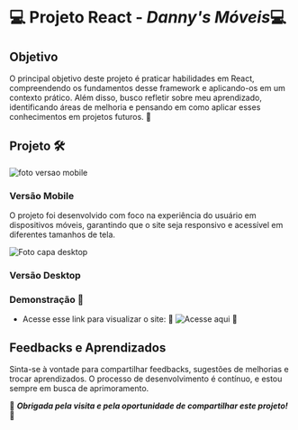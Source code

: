 
# 💻 Projeto React - ***Danny's Móveis***💻



 ## Objetivo

O principal objetivo deste projeto é praticar habilidades em React, compreendendo os fundamentos desse framework e aplicando-os em um contexto prático. Além disso, busco refletir sobre meu aprendizado, identificando áreas de melhoria e pensando em como aplicar esses conhecimentos em projetos futuros. 🎯

## Projeto 🛠️

![foto versao mobile](https://github.com/DannyCMMarques/DannyLojaMoveis-React/assets/147952313/57d82ab6-9bf2-413c-87dc-bcd1a7c9a0c6)



### Versão Mobile
O projeto foi desenvolvido com foco na experiência do usuário em dispositivos móveis, garantindo que o site seja responsivo e acessível em diferentes tamanhos de tela.

![Foto capa desktop](https://github.com/DannyCMMarques/DannyLojaMoveis-React/assets/147952313/2373d14c-4d18-4814-87c9-302723415f1f)


### Versão Desktop

  ### Demonstração 📱
* Acesse esse link para visualizar o site:
🌠 ![Acesse aqui](dannysmoveisreact.netlify.app/) 🌠

## Feedbacks e Aprendizados
Sinta-se à vontade para compartilhar feedbacks, sugestões de melhorias e trocar aprendizados. O processo de desenvolvimento é contínuo, e estou sempre em busca de aprimoramento.

🤍 ***Obrigada pela visita e pela oportunidade de compartilhar este projeto!*** 🤍

